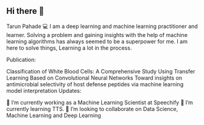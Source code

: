 ## Hi there 👋
 Tarun Pahade 💻
I am a deep learning and machine learning practitioner and learner. Solving a problem and gaining insights with the help of machine learning algorithms has always seemed to be a superpower for me. I am here to solve things, Learning a lot in the process.

Publication:

Classification of White Blood Cells: A Comprehensive Study Using Transfer Learning Based on Convolutional Neural Networks
Toward insights on antimicrobial selectivity of host defense peptides via machine learning model interpretation
Updates:

🔭 I’m currently working as a Machine Learning Scientist at Speechify
🌱 I’m currently learning TTS.
👯 I’m looking to collaborate on Data Science, Machine Learning and Deep Learning


<!--
**tpahade10/tpahade10** is a ✨ _special_ ✨ repository because its `README.md` (this file) appears on your GitHub profile.

Here are some ideas to get you started:

- 🔭 I’m currently working on ...
- 🌱 I’m currently learning ...
- 👯 I’m looking to collaborate on ...
- 🤔 I’m looking for help with ...
- 💬 Ask me about ...
- 📫 How to reach me: ...
- 😄 Pronouns: ...
- ⚡ Fun fact: ...
-->
